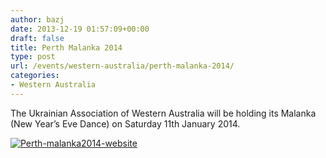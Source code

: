 ```yaml
---
author: bazj
date: 2013-12-19 01:57:09+00:00
draft: false
title: Perth Malanka 2014
type: post
url: /events/western-australia/perth-malanka-2014/
categories:
- Western Australia
---
```


The Ukrainian Association of Western Australia will be holding its Malanka (New Year’s Eve Dance) on Saturday 11th January 2014.

[![Perth-malanka2014-website](http://www.ozeukes.com/wp-content/uploads/2013/12/Perth-malanka2014-website.jpg)
](http://www.ozeukes.com/wp-content/uploads/2013/12/Perth-malanka2014-website.jpg)
